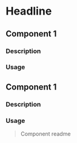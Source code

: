 # Headline

## Component 1
### Description
### Usage 


## Component 1
### Description
### Usage 

> Component readme


